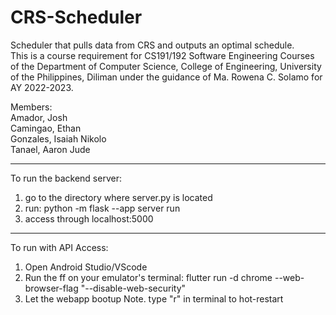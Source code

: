 # CRS-Scheduler

Scheduler that pulls data from CRS and outputs an optimal schedule.  
This is a course requirement for CS191/192 Software Engineering Courses of the Department of Computer Science, College of Engineering, University of the Philippines, Diliman under the guidance of Ma. Rowena C. Solamo for AY 2022-2023.  

Members:   
Amador, Josh  
Camingao, Ethan  
Gonzales, Isaiah Nikolo  
Tanael, Aaron Jude  

---------------------------------------------------------
To run the backend server:
1. go to the directory where server.py is located
2. run: python -m flask --app server run
3. access through localhost:5000

--------------------------------------------------------
To run with API Access:
1. Open Android Studio/VScode
2. Run the ff on your emulator's terminal: flutter run -d chrome --web-browser-flag "--disable-web-security"
3. Let the webapp bootup
Note. type "r" in terminal to hot-restart 
